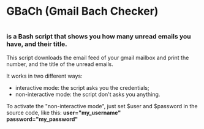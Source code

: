 <h1>GBaCh (Gmail Bach Checker) <h1>
<h3>is a Bash script that shows you how many unread
emails you have, and their title.</h3>

This script downloads the email feed of your gmail mailbox and print
the number, and the title of the unread emails.



It works in two different ways:
- interactive mode: the script asks you the credentials;
- non-interactive mode: the script don't asks you anything.

To activate the "non-interactive mode", just set $user
and $password in the source code, like this:
<b>user="my_username"<br /></b>
<b>password="my_password"</b>
